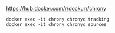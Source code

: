 https://hub.docker.com/r/dockurr/chrony

```
docker exec -it chrony chronyc tracking
docker exec -it chrony chronyc sources


```